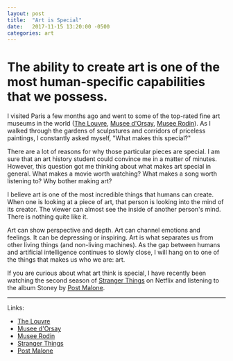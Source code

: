 ```yaml
---
layout: post
title:  "Art is Special"
date:   2017-11-15 13:20:00 -0500
categories: art
---
```

# The ability to create art is one of the most human-specific capabilities that we possess.

I visited Paris a few months ago and went to some of the top-rated fine art museums in the world ([The Louvre](http://www.louvre.fr/en), [Musee d'Orsay](http://www.musee-orsay.fr/en/home.html), [Musee Rodin](http://www.musee-rodin.fr/)). As I walked through the gardens of sculpstures and corridors of priceless paintings, I constantly asked myself, "What makes this special?"

There are a lot of reasons for why those particular pieces are special. I am sure that an art history student could convince me in a matter of minutes. However, this question got me thinking about what makes art special in general. What makes a movie worth watching? What makes a song worth listening to? Why bother making art?

I believe art is one of the most incredible things that humans can create. When one is looking at a piece of art, that person is looking into the mind of its creator. The viewer can almost see the inside of another person's mind. There is nothing quite like it.

Art can show perspective and depth. Art can channel emotions and feelings. It can be depressing or inspiring. Art is what separates us from other living things (and non-living machines). As the gap between humans and artificial intelligence continues to slowly close, I will hang on to one of the things that makes us who we are: art.

If you are curious about what art think is special, I have recently been watching the second season of [Stranger Things](http://www.imdb.com/title/tt4574334/) on Netflix and listening to the album Stoney by [Post Malone](https://www.youtube.com/user/postmalone).

---

Links:

* [The Louvre](http://www.louvre.fr/en)
* [Musee d'Orsay](http://www.musee-orsay.fr/en/home.html)
* [Musee Rodin](http://www.musee-rodin.fr/)
* [Stranger Things](http://www.imdb.com/title/tt4574334/)
* [Post Malone](https://www.youtube.com/user/postmalone)